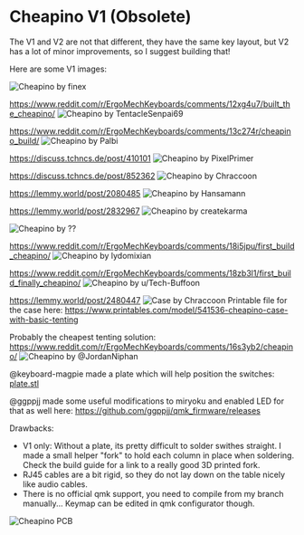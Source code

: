 Cheapino V1 (Obsolete)
========

The V1 and V2 are not that different, they have the same key layout, but V2 has a lot of minor improvements, so I suggest building that!

Here are some V1 images:

![Cheapino by finex](../images/v1/otherbuild8.jpeg)

https://www.reddit.com/r/ErgoMechKeyboards/comments/12xg4u7/built_the_cheapino/
![Cheapino by TentacleSenpai69](../images/v1/otherbuild.jpeg)

https://www.reddit.com/r/ErgoMechKeyboards/comments/13c274r/cheapino_build/
![Cheapino by Palbi](../images/v1/otherbuild2.jpeg)

https://discuss.tchncs.de/post/410101
![Cheapino by PixelPrimer](../images/v1/otherbuild3.jpeg)

https://discuss.tchncs.de/post/852362
![Cheapino by Chraccoon](../images/v1/otherbuild4.jpeg)

https://lemmy.world/post/2080485
![Cheapino by Hansamann](../images/v1/otherbuild5.jpeg)

https://lemmy.world/post/2832967
![Cheapino by createkarma](../images/v1/otherbuild6.jpeg)

![Cheapino by ??](../images/v1/otherbuild7.jpeg)

https://www.reddit.com/r/ErgoMechKeyboards/comments/18i5jpu/first_build_cheapino/
![Cheapino by lydomixian](../images/v1/otherbuild9.jpeg)

https://www.reddit.com/r/ErgoMechKeyboards/comments/18zb3l1/first_build_finally_cheapino/
![Cheapino by u/Tech-Buffoon](../images/v1/otherbuild10.jpeg)


https://lemmy.world/post/2480447
![Case by Chraccoon](../images/v1/case.jpeg)
Printable file  for the case here: https://www.printables.com/model/541536-cheapino-case-with-basic-tenting

Probably the cheapest tenting solution: https://www.reddit.com/r/ErgoMechKeyboards/comments/16s3yb2/cheapino/
![Cheapino by @JordanNiphan](../images/v1/otherbuild11.jpeg)

@keyboard-magpie made a plate which will help position the switches: [plate.stl](../plates/v1_plate.stl)

@ggppjj made some useful modifications to miryoku and enabled LED for that as well here: https://github.com/ggppjj/qmk_firmware/releases

Drawbacks:

* V1 only: Without a plate, its pretty difficult to solder swithes straight. I made a small helper "fork" to hold each column in place when soldering. Check the build guide for a link to a really good 3D printed fork.
* RJ45 cables are a bit rigid, so they do not lay down on the table nicely like audio cables.
* There is no official qmk support, you need to compile from my branch manually... Keymap can be edited in qmk configurator though.


![Cheapino PCB](../images/v1/cheapino_pcb.jpg "Cheapino PCB")

